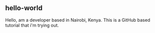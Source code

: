 hello-world
-----------
Hello, am a developer based in Nairobi, Kenya.
This is a GitHub based tutorial that i'm trying out.
